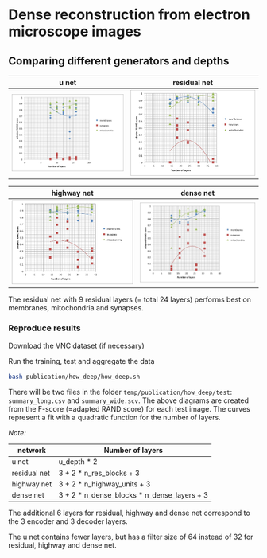 # Dense reconstruction from electron microscope images
## Comparing different generators and depths

|u net|residual net|
|---|---|
|![unet](adapted_RAND_u_net.jpg)|![unet](adapted_RAND_res_net.jpg)|

|highway net|dense net|
|---|---|
|![highwaynet](adapted_RAND_highway_net.jpg)|![densenet](adapted_RAND_dense_net.jpg)|

The residual net with 9 residual layers (= total 24 layers) performs best on membranes, mitochondria and synapses.

### Reproduce results

Download the VNC dataset (if necessary)

Run the training, test and aggregate the data

```bash
bash publication/how_deep/how_deep.sh
```

There will be two files in the folder `temp/publication/how_deep/test`: `summary_long.csv` and `summary_wide.scv`.
The above diagrams are created from the F-score (=adapted RAND score) for each test image. The curves represent a fit with a quadratic function for the number of layers.

*Note:*

|network|Number of layers|
|---|---|
|u net|u_depth * 2|
|residual net|3 + 2 * n_res_blocks + 3|
|highway net|3 + 2 * n_highway_units + 3|
|dense net|3 + 2 * n_dense_blocks * n_dense_layers + 3|

The additional 6 layers for residual, highway and dense net correspond to the 3 encoder and 3 decoder layers.

The u net contains fewer layers, but has a filter size of 64 instead of 32 for residual, highway and dense net.